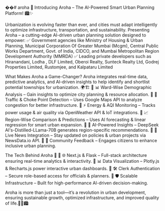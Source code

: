 ��#   a r o h a 
🚀 Introducing Aroha – The AI-Powered Smart Urban Planning Platform! 🏙️✨

Urbanization is evolving faster than ever, and cities must adapt intelligently to optimize infrastructure, transportation, and sustainability. Presenting Aroha – a cutting-edge AI-driven urban planning solution designed to empower:
✅ Government agencies like Ministry of Housing & Urban Planning, Municipal Corporation Of Greater Mumbai (Mcgm), Central Public Works Department, Govt. of India, CIDCO, and Mumbai Metropolitan Region Development Authority (MMRDA)
 ✅ Leading private developers such as Hiranandani, Lodha , DLF Limited, Oberoi Realty, Sunteck Realty Ltd, Godrej Properties Limited, Rustomjee, and Kalpataru Limited

What Makes Aroha a Game-Changer?
Aroha integrates real-time data, predictive analytics, and AI-driven insights to help identify and shortlist potential townships for urbanization. 🌍🏗️
🔹 📊 Ward-Wise Demographic Analysis – Gain insights to optimize city planning & resource allocation.
🔹 🚦 Traffic & Choke Point Detection – Uses Google Maps API to analyze congestion for better infrastructure.
🔹 ⚡ Energy & AQI Monitoring – Tracks power usage & air quality via OpenWeather API & IoT integrations.
🔹 📈 Region-Wise Comparison & Predictions – Uses AI forecasting & linear regression for smart urban expansion.
🔹 🧠 AI-Powered Insights – DeepSeek AI's-Distilled-LLama-70B generates region-specific recommendations.
🔹 📰 Live News Integration – Stay updated on policies & urban projects via NewsData.io API.
🔹 📢 Community Feedback – Engages citizens to enhance inclusive urban planning.

The Tech Behind Aroha 🚀
🔹 🌐 Next.js & Flask – Full-stack architecture ensuring real-time analytics & interactivity.
🔹 📊 Data Visualization – Plotly.js & Recharts.js power interactive urban dashboards.
🔹 🛠️ Clerk Authentication – Secure role-based access for officials & planners.
🔹 🛡️ Scalable Infrastructure – Built for high-performance AI-driven decision-making.

Aroha is more than just a tool—it’s a revolution in urban development, ensuring sustainable growth, optimized infrastructure, and improved quality of life.🌱🏡🏙️
 
 
